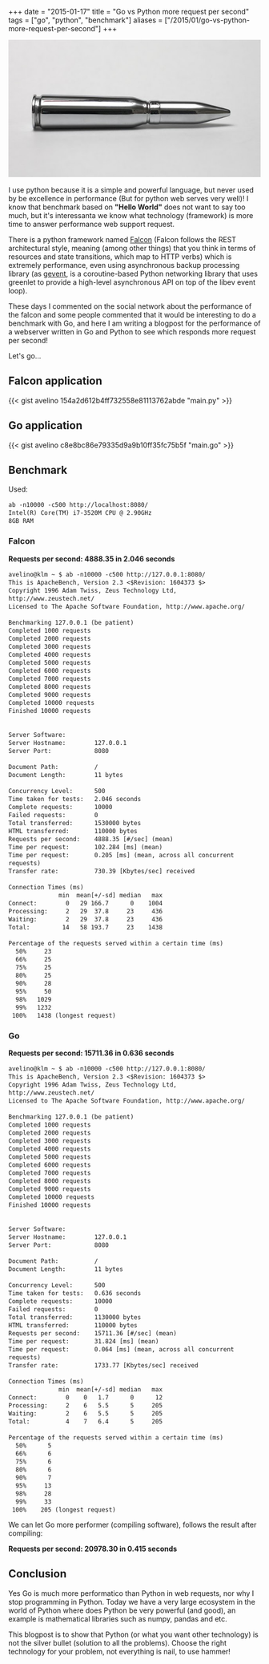 +++
date = "2015-01-17"
title = "Go vs Python more request per second"
tags = ["go", "python", "benchmark"]
aliases = ["/2015/01/go-vs-python-more-request-per-second"]
+++

![not everyt hing is nail, to use hammer](/silver-bullet.jpg#center)

I use python because it is a simple and powerful language, but never used by be excellence in performance (But for python web serves very well)! I know that benchmark based on **"Hello World"** does not want to say too much, but it's interessanta we know what technology (framework) is more time to answer performance web support request.

There is a python framework named [Falcon](http://falconframework.org) (Falcon follows the REST architectural style, meaning (among other things) that you think in terms of resources and state transitions, which map to HTTP verbs) which is extremely performance, even using asynchronous backup processing library (as [gevent](http://gevent.org), is a coroutine-based Python networking library that uses greenlet to provide a high-level asynchronous API on top of the libev event loop).

These days I commented on the social network about the performance of the falcon and some people commented that it would be interesting to do a benchmark with Go, and here I am writing a blogpost for the performance of a webserver written in Go and Python to see which responds more request per second!

Let's go...

## Falcon application

{{< gist avelino 154a2d612b4ff732558e81113762abde "main.py" >}}


## Go application

{{< gist avelino c8e8bc86e79335d9a9b10ff35fc75b5f "main.go" >}}


## Benchmark

Used:

```
ab -n10000 -c500 http://localhost:8080/
Intel(R) Core(TM) i7-3520M CPU @ 2.90GHz
8GB RAM
```

### Falcon

**Requests per second: 4888.35 in 2.046 seconds**

```
avelino@klm ~ $ ab -n10000 -c500 http://127.0.0.1:8080/
This is ApacheBench, Version 2.3 <$Revision: 1604373 $>
Copyright 1996 Adam Twiss, Zeus Technology Ltd, http://www.zeustech.net/
Licensed to The Apache Software Foundation, http://www.apache.org/

Benchmarking 127.0.0.1 (be patient)
Completed 1000 requests
Completed 2000 requests
Completed 3000 requests
Completed 4000 requests
Completed 5000 requests
Completed 6000 requests
Completed 7000 requests
Completed 8000 requests
Completed 9000 requests
Completed 10000 requests
Finished 10000 requests


Server Software:
Server Hostname:        127.0.0.1
Server Port:            8080

Document Path:          /
Document Length:        11 bytes

Concurrency Level:      500
Time taken for tests:   2.046 seconds
Complete requests:      10000
Failed requests:        0
Total transferred:      1530000 bytes
HTML transferred:       110000 bytes
Requests per second:    4888.35 [#/sec] (mean)
Time per request:       102.284 [ms] (mean)
Time per request:       0.205 [ms] (mean, across all concurrent requests)
Transfer rate:          730.39 [Kbytes/sec] received

Connection Times (ms)
              min  mean[+/-sd] median   max
Connect:        0   29 166.7      0    1004
Processing:     2   29  37.8     23     436
Waiting:        2   29  37.8     23     436
Total:         14   58 193.7     23    1438

Percentage of the requests served within a certain time (ms)
  50%     23
  66%     25
  75%     25
  80%     25
  90%     28
  95%     50
  98%   1029
  99%   1232
 100%   1438 (longest request)
```

### Go

**Requests per second: 15711.36 in 0.636 seconds**

```
avelino@klm ~ $ ab -n10000 -c500 http://127.0.0.1:8080/
This is ApacheBench, Version 2.3 <$Revision: 1604373 $>
Copyright 1996 Adam Twiss, Zeus Technology Ltd, http://www.zeustech.net/
Licensed to The Apache Software Foundation, http://www.apache.org/

Benchmarking 127.0.0.1 (be patient)
Completed 1000 requests
Completed 2000 requests
Completed 3000 requests
Completed 4000 requests
Completed 5000 requests
Completed 6000 requests
Completed 7000 requests
Completed 8000 requests
Completed 9000 requests
Completed 10000 requests
Finished 10000 requests


Server Software:
Server Hostname:        127.0.0.1
Server Port:            8080

Document Path:          /
Document Length:        11 bytes

Concurrency Level:      500
Time taken for tests:   0.636 seconds
Complete requests:      10000
Failed requests:        0
Total transferred:      1130000 bytes
HTML transferred:       110000 bytes
Requests per second:    15711.36 [#/sec] (mean)
Time per request:       31.824 [ms] (mean)
Time per request:       0.064 [ms] (mean, across all concurrent requests)
Transfer rate:          1733.77 [Kbytes/sec] received

Connection Times (ms)
              min  mean[+/-sd] median   max
Connect:        0    0   1.7      0      12
Processing:     2    6   5.5      5     205
Waiting:        2    6   5.5      5     205
Total:          4    7   6.4      5     205

Percentage of the requests served within a certain time (ms)
  50%      5
  66%      6
  75%      6
  80%      6
  90%      7
  95%     13
  98%     28
  99%     33
 100%    205 (longest request)
```

We can let Go more performer (compiling software), follows the result after compiling:

**Requests per second: 20978.30 in 0.415 seconds**

## Conclusion

Yes Go is much more performatico than Python in web requests, nor why I stop programming in Python. Today we have a very large ecosystem in the world of Python where does Python be very powerful (and good), an example is mathematical libraries such as numpy, pandas and etc.

This blogpost is to show that Python (or what you want other technology) is not the silver bullet (solution to all the problems). Choose the right technology for your problem, not everything is nail, to use hammer!
